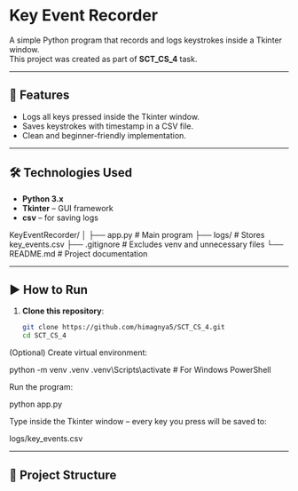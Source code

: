 # Key Event Recorder

A simple Python program that records and logs keystrokes inside a Tkinter window.  
This project was created as part of **SCT_CS_4** task.

---

## 📌 Features
- Logs all keys pressed inside the Tkinter window.
- Saves keystrokes with timestamp in a CSV file.
- Clean and beginner-friendly implementation.

---

## 🛠️ Technologies Used
- **Python 3.x**
- **Tkinter** – GUI framework
- **csv** – for saving logs


KeyEventRecorder/
│
├── app.py # Main program
├── logs/ # Stores key_events.csv
├── .gitignore # Excludes venv and unnecessary files
└── README.md # Project documentation


---

## ▶️ How to Run

1. **Clone this repository**:
   ```bash
   git clone https://github.com/himagnya5/SCT_CS_4.git
   cd SCT_CS_4


(Optional) Create virtual environment:

python -m venv .venv
.venv\Scripts\activate   # For Windows PowerShell


Run the program:

python app.py


Type inside the Tkinter window – every key you press will be saved to:

logs/key_events.csv

---

## 📂 Project Structure
